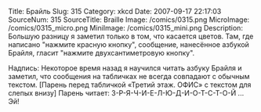 Title: Брайль 
Slug: 315 
Category: xkcd 
Date: 2007-09-17 22:17:03 
SourceNum: 315 
SourceTitle: Braille 
Image: /comics/0315.png 
MicroImage: /comics/0315_micro.png 
MiniImage: /comics/0315_mini.png 
Description: Большую разницу я заметил только в том, что касается цветов. Там, где написано "нажмите красную кнопку", сообщение, нанесённое азбукой Брайля, гласит "нажмите двухсантиметровую кнопку". 

Надпись: Некоторое время назад я научился читать азбуку Брайля и заметил, что сообщения на табличках не всегда совпадают с обычным текстом.
[Парень перед табличкой «Третий этаж. ОФИС» с текстом для слепых внизу]
Парень читает: З-Р-Я-Ч-И-Е-Л-Ю-Д-И-О-Т-С-Т-О-Й ... Эй!